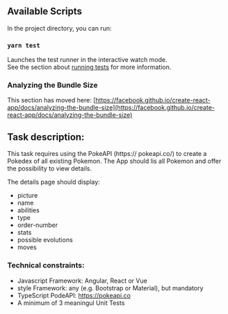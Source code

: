 ## Available Scripts

In the project directory, you can run:

### `yarn test`

Launches the test runner in the interactive watch mode.\
See the section about [running tests](https://facebook.github.io/create-react-app/docs/running-tests) for more information.

### Analyzing the Bundle Size

This section has moved here: [https://facebook.github.io/create-react-app/docs/analyzing-the-bundle-size](https://facebook.github.io/create-react-app/docs/analyzing-the-bundle-size)


## Task description: 

This task requires using the PokeAPI (https:// pokeapi.co/) to create a Pokedex of all existing Pokemon. The App should lis all Pokemon and offer the possibility to view details. 

The details page should display: 
- picture
- name
- abilities
- type
- order-number
- stats
- possible evolutions
- moves 

### Technical constraints: 
- Javascript Framework: Angular, React or Vue
- style Framework: any (e.g. Bootstrap or Material), but mandatory
- TypeScript
PodeAPI: https://pokeapi.co
- A minimum of 3 meaningul Unit Tests

